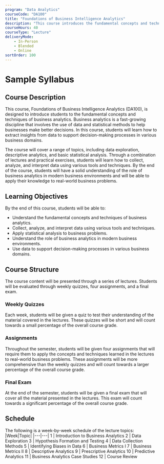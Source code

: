 ```yaml
---
program: "Data Analytics"
courseCode: "DA100"
title: "Foundations of Business Intelligence Analytics"
description: "This course introduces the fundamental concepts and techniques of business analytics. Students will learn how to extract insights from data to support decision-making processes in various business domains. Topics include data exploration, descriptive analytics, and basic statistical analysis."
courseHours: 40
courseType: "Lecture"
deliveryMode:
    - In-Person
    - Blended
    - Online
sortOrder: 100
---
```


# Sample Syllabus
## Course Description
This course, Foundations of Business Intelligence Analytics (DA100), is designed to introduce students to the fundamental concepts and techniques of business analytics. Business analytics is a fast-growing discipline that involves the use of data and statistical methods to help businesses make better decisions. In this course, students will learn how to extract insights from data to support decision-making processes in various business domains.

The course will cover a range of topics, including data exploration, descriptive analytics, and basic statistical analysis. Through a combination of lectures and practical exercises, students will learn how to collect, analyze, and interpret data using various tools and techniques. By the end of the course, students will have a solid understanding of the role of business analytics in modern business environments and will be able to apply their knowledge to real-world business problems.

## Learning Objectives
By the end of this course, students will be able to:

- Understand the fundamental concepts and techniques of business analytics.
- Collect, analyze, and interpret data using various tools and techniques.
- Apply statistical analysis to business problems.
- Understand the role of business analytics in modern business environments.
- Use data to support decision-making processes in various business domains.

## Course Structure
The course content will be presented through a series of lectures. Students will be evaluated through weekly quizzes, four assignments, and a final exam.

### Weekly Quizzes
Each week, students will be given a quiz to test their understanding of the material covered in the lectures. These quizzes will be short and will count towards a small percentage of the overall course grade.

### Assignments
Throughout the semester, students will be given four assignments that will require them to apply the concepts and techniques learned in the lectures to real-world business problems. These assignments will be more comprehensive than the weekly quizzes and will count towards a larger percentage of the overall course grade.

### Final Exam
At the end of the semester, students will be given a final exam that will cover all the material presented in the lectures. This exam will count towards a significant percentage of the overall course grade.

## Schedule
The following is a week-by-week schedule of the lecture topics:
|Week|Topic|
|---|---|
1 | Introduction to Business Analytics
2 | Data Exploration
3 |	Hypothesis Formation and Testing
4 | Data Collection Methods
5 | Identifying Biases in Data
6 |	Business Metrics I
7 |	Business Metrics II
8 | Descriptive Analytics
9 |	Prescriptive Analytics
10 | Predictive Analytics
11 | Business Analytics Case Studies
12 | Course Review
